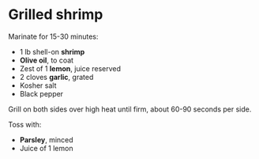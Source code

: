 # Grilled shrimp

Marinate for 15-30 minutes:

- 1 lb shell-on **shrimp**
- **Olive oil**, to coat
- Zest of 1 **lemon**, juice reserved
- 2 cloves **garlic**, grated
- Kosher salt
- Black pepper

Grill on both sides over high heat until firm, about 60-90 seconds per side.

Toss with:

- **Parsley**, minced
- Juice of 1 lemon
